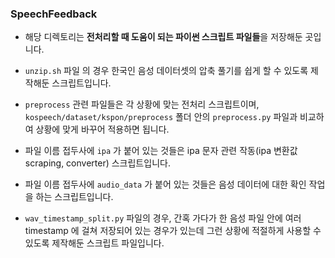 ### SpeechFeedback

- 해당 디렉토리는 **전처리할 때 도움이 되는 파이썬 스크립트 파일들**을 저장해둔 곳입니다.

- `unzip.sh` 파일 의 경우 한국인 음성 데이터셋의 압축 풀기를 쉽게 할 수 있도록 제작해둔 스크립트입니다.

- `preprocess` 관련 파일들은 각 상황에 맞는 전처리 스크립트이며, `kospeech/dataset/kspon/preprocess` 폴더 안의 `preprocess.py` 파일과 비교하여 상황에 맞게 바꾸어 적용하면 됩니다.

- 파일 이름 접두사에 `ipa` 가 붙어 있는 것들은 ipa 문자 관련 작동(ipa 변환값 scraping, converter) 스크립트입니다.

- 파일 이름 접두사에 `audio_data` 가 붙어 있는 것들은 음성 데이터에 대한 확인 작업을 하는 스크립트입니다.

- `wav_timestamp_split.py` 파일의 경우, 간혹 가다가 한 음성 파일 안에 여러 timestamp 에 걸쳐 저장되어 있는 경우가 있는데 그런 상황에 적절하게 사용할 수 있도록 제작해둔 스크립트 파일입니다.